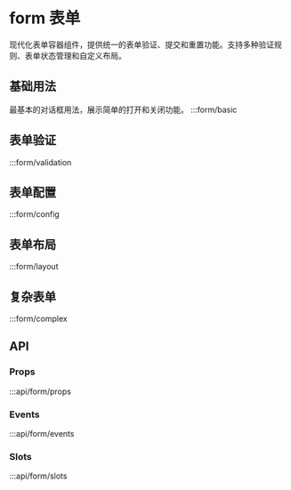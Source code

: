 # form 表单

现代化表单容器组件，提供统一的表单验证、提交和重置功能。支持多种验证规则、表单状态管理和自定义布局。

## 基础用法
最基本的对话框用法，展示简单的打开和关闭功能。
:::form/basic

## 表单验证

:::form/validation

## 表单配置

:::form/config

## 表单布局

:::form/layout

## 复杂表单

:::form/complex

## API

### Props

:::api/form/props

### Events

:::api/form/events

### Slots

:::api/form/slots

